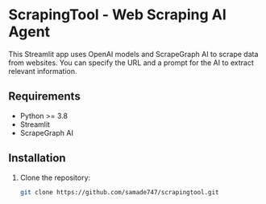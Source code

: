 # ScrapingTool - Web Scraping AI Agent

This Streamlit app uses OpenAI models and ScrapeGraph AI to scrape data from websites. You can specify the URL and a prompt for the AI to extract relevant information.

## Requirements

- Python >= 3.8
- Streamlit
- ScrapeGraph AI

## Installation

1. Clone the repository:
   ```bash
   git clone https://github.com/samade747/scrapingtool.git
